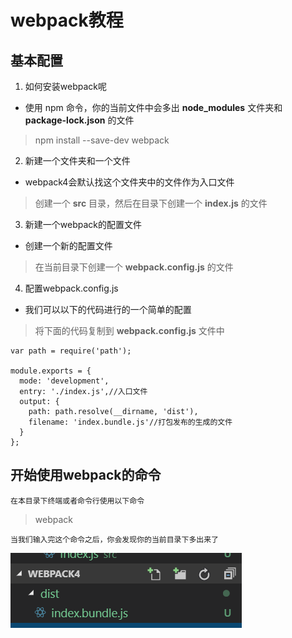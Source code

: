# webpack教程

## 基本配置

1. 如何安装webpack呢
* 使用 npm 命令，你的当前文件中会多出 **node_modules** 文件夹和 **package-lock.json** 的文件
> npm install --save-dev webpack

2. 新建一个文件夹和一个文件
* webpack4会默认找这个文件夹中的文件作为入口文件
>创建一个 **src** 目录，然后在目录下创建一个 **index.js** 的文件

3. 新建一个webpack的配置文件
* 创建一个新的配置文件
> 在当前目录下创建一个 **webpack.config.js** 的文件

4. 配置webpack.config.js
* 我们可以以下的代码进行的一个简单的配置
> 将下面的代码复制到 **webpack.config.js** 文件中

```
var path = require('path');

module.exports = {
  mode: 'development',
  entry: './index.js',//入口文件
  output: {
    path: path.resolve(__dirname, 'dist'),
    filename: 'index.bundle.js'//打包发布的生成的文件
  }
};
```

## 开始使用webpack的命令

    在本目录下终端或者命令行使用以下命令
>   webpack 
    
    当我们输入完这个命令之后，你会发现你的当前目录下多出来了
    
![example](./exampleImgs/webpackResult.png)

